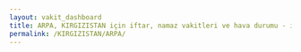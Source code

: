 ```yaml
---
layout: vakit_dashboard
title: ARPA, KIRGIZISTAN için iftar, namaz vakitleri ve hava durumu - ilçe/eyalet seç
permalink: /KIRGIZISTAN/ARPA/
---
```


<script type="text/javascript">
  var GLOBAL_COUNTRY = 'KIRGIZISTAN';
  var GLOBAL_CITY = 'ARPA';
  var GLOBAL_STATE = '';
  var lat = 72;
  var lon = 21;
</script>
